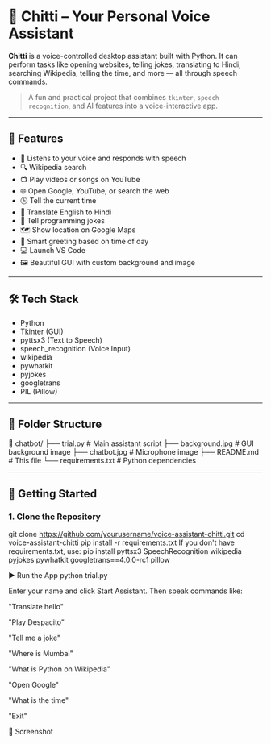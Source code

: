 # 🤖 Chitti – Your Personal Voice Assistant

**Chitti** is a voice-controlled desktop assistant built with Python. It can perform tasks like opening websites, telling jokes, translating to Hindi, searching Wikipedia, telling the time, and more — all through speech commands.

> A fun and practical project that combines `tkinter`, `speech recognition`, and AI features into a voice-interactive app.

---

## 🎯 Features

- 🎤 Listens to your voice and responds with speech
- 🔍 Wikipedia search
- 📺 Play videos or songs on YouTube
- 🌐 Open Google, YouTube, or search the web
- 🕒 Tell the current time
- 💬 Translate English to Hindi
- 🤣 Tell programming jokes
- 🗺️ Show location on Google Maps
- 🧠 Smart greeting based on time of day
- 💻 Launch VS Code
- 🖼️ Beautiful GUI with custom background and image

---

## 🛠️ Tech Stack

- Python
- Tkinter (GUI)
- pyttsx3 (Text to Speech)
- speech_recognition (Voice Input)
- wikipedia
- pywhatkit
- pyjokes
- googletrans
- PIL (Pillow)

---

## 📂 Folder Structure
📁 chatbot/
├── trial.py # Main assistant script
├── background.jpg # GUI background image
├── chatbot.jpg # Microphone image
├── README.md # This file
└── requirements.txt # Python dependencies


---

## 🚀 Getting Started

### 1. Clone the Repository

git clone https://github.com/yourusername/voice-assistant-chitti.git
cd voice-assistant-chitti
pip install -r requirements.txt
If you don't have requirements.txt, use:
pip install pyttsx3 SpeechRecognition wikipedia pyjokes pywhatkit googletrans==4.0.0-rc1 pillow

▶️ Run the App
python trial.py

Enter your name and click Start Assistant. Then speak commands like:

"Translate hello"

"Play Despacito"

"Tell me a joke"

"Where is Mumbai"

"What is Python on Wikipedia"

"Open Google"

"What is the time"

"Exit"

📸 Screenshot
